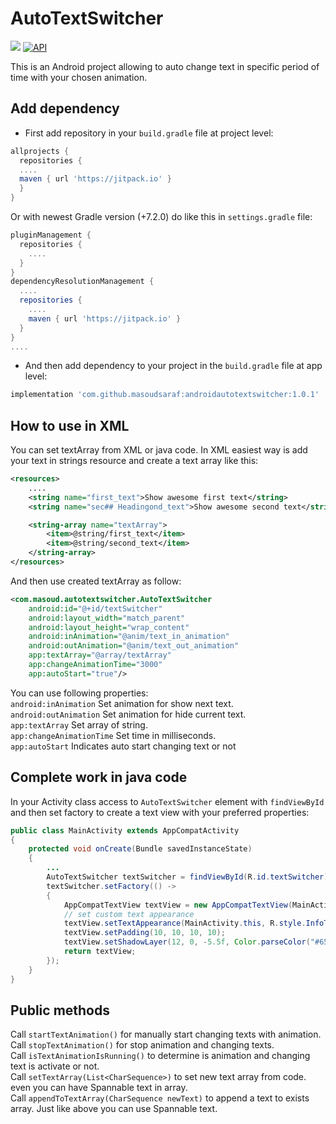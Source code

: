 # AutoTextSwitcher
[![](https://jitpack.io/v/masoudsaraf/androidautotextswitcher.svg)](https://jitpack.io/#masoudsaraf/androidautotextswitcher) [![API](https://img.shields.io/badge/API-21%2B-brightgreen.svg?style=flat)](https://android-arsenal.com/api?level=21)

This is an Android project allowing to auto change text in specific period of time with your chosen animation.

## Add dependency

- First add repository in your `build.gradle` file at project level:

```groovy
allprojects {
  repositories {
  ....
  maven { url 'https://jitpack.io' }
  }
}
```
Or with newest Gradle version (+7.2.0) do like this in `settings.gradle` file:
```groovy
pluginManagement {
  repositories {
    ....
  }
}
dependencyResolutionManagement {
  ....
  repositories {
    ....
    maven { url 'https://jitpack.io' }
  }
}
....
```
- And then add dependency to your project in the `build.gradle` file at app level:
```groovy
implementation 'com.github.masoudsaraf:androidautotextswitcher:1.0.1'
```

## How to use in XML
You can set textArray from XML or java code. In XML easiest way is add your text in strings resource and create a text array like this:
```xml
<resources>
    ....
    <string name="first_text">Show awesome first text</string>
    <string name="sec## Headingond_text">Show awesome second text</string>

    <string-array name="textArray">
        <item>@string/first_text</item>
        <item>@string/second_text</item>
    </string-array>
</resources>
```
And then use created textArray as follow:
```xml
<com.masoud.autotextswitcher.AutoTextSwitcher
    android:id="@+id/textSwitcher"
    android:layout_width="match_parent"
    android:layout_height="wrap_content"
    android:inAnimation="@anim/text_in_animation"
    android:outAnimation="@anim/text_out_animation" 
    app:textArray="@array/textArray"
    app:changeAnimationTime="3000" 
    app:autoStart="true"/>
```
You can use following properties:<br>
`android:inAnimation` Set animation for show next text. <br>
`android:outAnimation` Set animation for hide current text.<br>
`app:textArray` Set array of string.<br>
`app:changeAnimationTime` Set time in milliseconds.<br>
`app:autoStart` Indicates auto start changing text or not

## Complete work in java code
In your Activity class access to `AutoTextSwitcher` element with `findViewById` and then set factory to create a text view with your preferred properties:
```java
public class MainActivity extends AppCompatActivity
{
    protected void onCreate(Bundle savedInstanceState)
    {
        ...
        AutoTextSwitcher textSwitcher = findViewById(R.id.textSwitcher);
        textSwitcher.setFactory(() ->
        {
            AppCompatTextView textView = new AppCompatTextView(MainActivity.this);
            // set custom text appearance
            textView.setTextAppearance(MainActivity.this, R.style.InfoTextAppearanceStyle);
            textView.setPadding(10, 10, 10, 10);
            textView.setShadowLayer(12, 0, -5.5f, Color.parseColor("#65FFFFFF"));
            return textView;
        });
    }
}
```
## Public methods
Call `startTextAnimation()` for manually start changing texts with animation.<br>
Call `stopTextAnimation()` for stop animation and changing texts.<br>
Call `isTextAnimationIsRunning()` to determine is animation and changing text is activate or not.<br>
Call `setTextArray(List<CharSequence>)` to set new text array from code. even you can have Spannable text in array.<br>
Call `appendToTextArray(CharSequence newText)` to append a text to exists array. Just like above you can use Spannable text.
